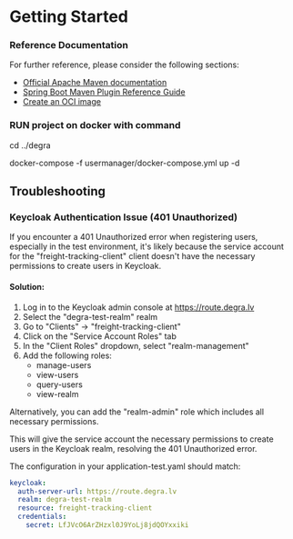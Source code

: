# Getting Started

### Reference Documentation

For further reference, please consider the following sections:

* [Official Apache Maven documentation](https://maven.apache.org/guides/index.html)
* [Spring Boot Maven Plugin Reference Guide](https://docs.spring.io/spring-boot/3.4.0/maven-plugin)
* [Create an OCI image](https://docs.spring.io/spring-boot/3.4.0/maven-plugin/build-image.html)

### RUN project on docker with command 
cd ../degra

docker-compose -f usermanager/docker-compose.yml up -d

## Troubleshooting

### Keycloak Authentication Issue (401 Unauthorized)

If you encounter a 401 Unauthorized error when registering users, especially in the test environment, it's likely because the service account for the "freight-tracking-client" client doesn't have the necessary permissions to create users in Keycloak.

#### Solution:

1. Log in to the Keycloak admin console at https://route.degra.lv
2. Select the "degra-test-realm" realm
3. Go to "Clients" → "freight-tracking-client"
4. Click on the "Service Account Roles" tab
5. In the "Client Roles" dropdown, select "realm-management"
6. Add the following roles:
   - manage-users
   - view-users
   - query-users
   - view-realm

Alternatively, you can add the "realm-admin" role which includes all necessary permissions.

This will give the service account the necessary permissions to create users in the Keycloak realm, resolving the 401 Unauthorized error.

The configuration in your application-test.yaml should match:
```yaml
keycloak:
  auth-server-url: https://route.degra.lv
  realm: degra-test-realm
  resource: freight-tracking-client
  credentials:
    secret: LfJVcO6ArZHzxl0J9YoLj8jdQOYxxiki
```
